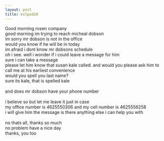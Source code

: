 ```yaml
---
layout: post
title: eslpod10
---
```

Good morning rosen company<br />good morning im trying to reach micheal dobson<br />im sorry mr dobson is not in the office<br />would you know if he will be in today<br />im afraid i dont know mr dobsons schedule<br />oh i see. well i wonder if i could leave a message for him<br />sure i can take a message<br />please let him know that susan kale called. and would you please ask him to call me at his earliest convenience<br />would you spell you last name?<br />sure its kale, that is spelled kale<br />
<br />and does mr dobson have your phone number<br />
<br />i believe so but let me leave it  just in case<br />my office number is 4625550306 and my cell number is 4625556258<br />i will give him the message is there anything else i can help you with<br />
<br />no thats all, thanks so much<br />no problem have a nice day<br />thanks, you too

